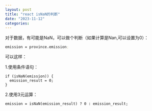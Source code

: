 ```yaml
---
layout: post
title: "react isNaN的判断"
date: "2023-11-12"
categories: 
---
```

<p>对于数据，有可能是NaN，可以做个判断（如果计算是Nan,可以设置为0）：</p>

<pre>
<code>emission = province.emission<span style="color:#d4d0ab">;</span></code></pre>

<p>可以这样：</p>

<p>1.使用条件语句：</p>

<pre>
<code>if (isNaN(emission)) {
  emission_result = 0;
}</code></pre>

<p>2.使用3元运算：</p>

<pre>
<code>emission = isNaN(emission_result) ? 0 : emission_result;</code></pre>

<p>&nbsp;</p>

